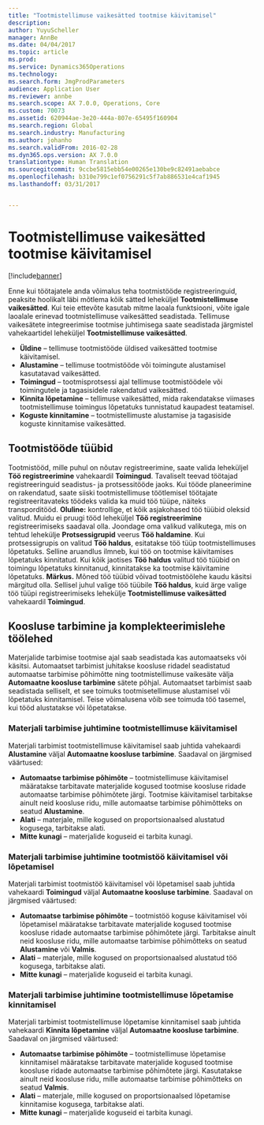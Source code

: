 ```yaml
---
title: "Tootmistellimuse vaikesätted tootmise käivitamisel"
description: 
author: YuyuScheller
manager: AnnBe
ms.date: 04/04/2017
ms.topic: article
ms.prod: 
ms.service: Dynamics365Operations
ms.technology: 
ms.search.form: JmgProdParameters
audience: Application User
ms.reviewer: annbe
ms.search.scope: AX 7.0.0, Operations, Core
ms.custom: 70073
ms.assetid: 620944ae-3e20-444a-807e-65495f160904
ms.search.region: Global
ms.search.industry: Manufacturing
ms.author: johanho
ms.search.validFrom: 2016-02-28
ms.dyn365.ops.version: AX 7.0.0
translationtype: Human Translation
ms.sourcegitcommit: 9ccbe5815ebb54e00265e130be9c82491aebabce
ms.openlocfilehash: b310e799c1ef0756291c5f7ab886531e4caf1945
ms.lasthandoff: 03/31/2017


---
```


# <a name="production-order-defaults-in-manufacturing-execution"></a>Tootmistellimuse vaikesätted tootmise käivitamisel

[!include[banner](../includes/banner.md)]




Enne kui töötajatele anda võimalus teha tootmistööde registreeringuid, peaksite hoolikalt läbi mõtlema kõik sätted leheküljel **Tootmistellimuse vaikesätted**. Kui teie ettevõte kasutab mitme laoala funktsiooni, võite igale laoalale erinevad tootmistellimuse vaikesätted seadistada. Tellimuse vaikesätete integreerimise tootmise juhtimisega saate seadistada järgmistel vahekaartidel leheküljel **Tootmistellimuse vaikesätted**.

-   **Üldine** – tellimuse tootmistööde üldised vaikesätted tootmise käivitamisel.
-   **Alustamine** – tellimuse tootmistööde või toimingute alustamisel kasutatavad vaikesätted.
-   **Toimingud** – tootmisprotsessi ajal tellimuse tootmistöödele või toimingutele ja tagasisidele rakendatud vaikesätted.
-   **Kinnita lõpetamine** – tellimuse vaikesätted, mida rakendatakse viimases tootmistellimuse toimingus lõpetatuks tunnistatud kaupadest teatamisel.
-   **Koguste kinnitamine** – tootmistellimuste alustamise ja tagasiside koguste kinnitamise vaikesätted.

## <a name="types-of-production-jobs"></a>Tootmistööde tüübid
Tootmistööd, mille puhul on nõutav registreerimine, saate valida leheküljel **Töö registreerimine** vahekaardil **Toimingud**. Tavaliselt teevad töötajad registreeringuid seadistus- ja protsessitööde jaoks. Kui tööde planeerimine on rakendatud, saate siiski tootmistellimuse töötlemisel töötajate registreeritavateks töödeks valida ka muid töö tüüpe, näiteks transporditööd. **Oluline:** kontrollige, et kõik asjakohased töö tüübid oleksid valitud. Muidu ei pruugi tööd leheküljel **Töö registreerimine** registreerimiseks saadaval olla. Joondage oma valikud valikutega, mis on tehtud lehekülje **Protsessigrupid** veerus **Töö haldamine**. Kui protsessigrupis on valitud **Töö haldus**, esitatakse töö tüüp tootmistellimuses lõpetatuks. Selline aruandlus ilmneb, kui töö on tootmise käivitamises lõpetatuks kinnitatud. Kui kõik jaotises **Töö haldus** valitud töö tüübid on toimingu lõpetatuks kinnitanud, kinnitatakse ka tootmise käivitamine lõpetatuks. **Märkus.** Mõned töö tüübid võivad tootmistöölehe kaudu käsitsi märgitud olla. Sellisel juhul valige töö tüübile **Töö haldus**, kuid ärge valige töö tüüpi registreerimiseks lehekülje **Tootmistellimuse vaikesätted** vahekaardil **Toimingud**.

## <a name="bom-consumption-and-picking-list-journals"></a>Koosluse tarbimine ja komplekteerimislehe töölehed
Materjalide tarbimise tootmise ajal saab seadistada kas automaatseks või käsitsi. Automaatset tarbimist juhitakse koosluse ridadel seadistatud automaatse tarbimise põhimõtte ning tootmistellimuse vaikesäte välja **Automaatne koosluse tarbimine** sätete põhjal. Automaatset tarbimist saab seadistada selliselt, et see toimuks tootmisetellimuse alustamisel või lõpetatuks kinnitamisel. Teise võimalusena võib see toimuda töö tasemel, kui tööd alustatakse või lõpetatakse.

### <a name="controlling-material-consumption-when-a-production-order-is-started"></a>Materjali tarbimise juhtimine tootmistellimuse käivitamisel

Materjali tarbimist tootmistellimuse käivitamisel saab juhtida vahekaardi **Alustamine** väljal **Automaatne koosluse tarbimine**. Saadaval on järgmised väärtused:

-   **Automaatse tarbimise põhimõte** – tootmistellimuse käivitamisel määratakse tarbitavate materjalide kogused tootmise koosluse ridade automaatse tarbimise põhimõtete järgi. Tootmise käivitamisel tarbitakse ainult neid koosluse ridu, mille automaatse tarbimise põhimõtteks on seatud **Alustamine**.
-   **Alati** – materjale, mille kogused on proportsionaalsed alustatud kogusega, tarbitakse alati.
-   **Mitte kunagi** – materjalide koguseid ei tarbita kunagi.

### <a name="controlling-material-consumption-when-a-production-job-is-started-or-completed"></a>Materjali tarbimise juhtimine tootmistöö käivitamisel või lõpetamisel

Materjali tarbimist tootmistöö käivitamisel või lõpetamisel saab juhtida vahekaardi **Toimingud** väljal **Automaatne koosluse tarbimine**. Saadaval on järgmised väärtused:

-   **Automaatse tarbimise põhimõte** – tootmistöö koguse käivitamisel või lõpetamisel määratakse tarbitavate materjalide kogused tootmise koosluse ridade automaatse tarbimise põhimõtete järgi. Tarbitakse ainult neid koosluse ridu, mille automaatse tarbimise põhimõtteks on seatud **Alustamine** või **Valmis**.
-   **Alati** – materjale, mille kogused on proportsionaalsed alustatud töö kogusega, tarbitakse alati.
-   **Mitte kunagi** – materjalide koguseid ei tarbita kunagi.

### <a name="controlling-material-consumption-when-a-production-order-is-reported-as-finished"></a>Materjali tarbimise juhtimine tootmistellimuse lõpetamise kinnitamisel

Materjali tarbimist tootmistellimuse lõpetamise kinnitamisel saab juhtida vahekaardi **Kinnita lõpetamine** väljal **Automaatne koosluse tarbimine**. Saadaval on järgmised väärtused:

-   **Automaatse tarbimise põhimõte** – tootmistellimuse lõpetamise kinnitamisel määratakse tarbitavate materjalide kogused tootmise koosluse ridade automaatse tarbimise põhimõtete järgi. Kasutatakse ainult neid koosluse ridu, mille automaatse tarbimise põhimõtteks on seatud **Valmis**.
-   **Alati** – materjale, mille kogused on proportsionaalsed lõpetamise kinnitamise kogusega, tarbitakse alati.
-   **Mitte kunagi** – materjalide koguseid ei tarbita kunagi.





